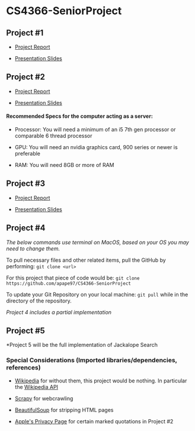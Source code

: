 # CS4366-SeniorProject

## Project #1

* [Project Report](https://texastechuniversity-my.sharepoint.com/:w:/g/personal/aaron_arnold_ttu_edu/EYIbo-SmF4dInRB99eNkdocBLQ8KTgaqNQ77NkG1uapG7w?e=U4r214)

* [Presentation Slides](https://texastechuniversity-my.sharepoint.com/:p:/g/personal/aaron_arnold_ttu_edu/EQSauAZisp5Hui0OJznSGe4BaGH1aIgYUkoqSPMajcw1qw?e=a1i6V1)

## Project #2

* [Project Report](https://texastechuniversity-my.sharepoint.com/:w:/r/personal/jessica_brisbois_ttu_edu/_layouts/15/Doc.aspx?sourcedoc=%7B342ACA17-A367-4FDB-B21E-FB91911BE983%7D&file=Report%202.docx&action=default&mobileredirect=true)

* [Presentation Slides](https://texastechuniversity-my.sharepoint.com/:p:/g/personal/aaron_arnold_ttu_edu/EStJYsin1ApJsFn9e5WEtOcBWH6NXn9LiEbjIF30A70fSg?e=oYg02R) 

#### Recommended Specs for the computer acting as a server: 

* Processor: You will need a minimum of an i5 7th gen processor or comparable 6 thread processor

* GPU: You will need an nvidia graphics card, 900 series or newer is preferable

* RAM: You will need 8GB or more of RAM

## Project #3

* [Project Report](https://texastechuniversity-my.sharepoint.com/:w:/g/personal/aaron_arnold_ttu_edu/EZDeyEKorCdDlFhIQcQjQY0BYVR7MDDdVxlUkxmrKiQeVQ?e=fJbi0s)

* [Presentation Slides](https://texastechuniversity-my.sharepoint.com/:p:/g/personal/aaron_arnold_ttu_edu/EbwKqI9LX0BJsfz7PkISD0gB8wSEm5D94NKQdl8CgUgLng?e=gzuRBy)

## Project #4

*The below commands use terminal on MacOS, based on your OS you may need to change them.*

To pull necessary files and other related items, pull the GitHub by performing: `git clone <url>`

For this project that piece of code would be: `git clone https://github.com/apape97/CS4366-SeniorProject`

To update your Git Repository on your local machine: `git pull` while in the directory of the repository. 

*Project 4 includes a partial implementation* 

## Project #5

*Project 5 will be the full implementation of Jackalope Search 

### Special Considerations (Imported libraries/dependencies, references)

  * [Wikipedia](https://en.wikipedia.org/wiki/Main_Page) for without them, this project would be nothing. In particular the [Wikipedia API](https://www.mediawiki.org/wiki/API:Main_page) 

  * [Scrapy](https://docs.scrapy.org/en/latest/index.html) for webcrawling
  
  * [BeautifulSoup](https://www.crummy.com/software/BeautifulSoup/bs4/doc/) for stripping HTML pages

  * [Apple's Privacy Page](https://www.apple.com/privacy/) for certain marked quotations in Project #2
